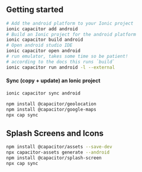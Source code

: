 
## Getting started

```bash
# Add the android platform to your Ionic project
ionic capacitor add android
# Build an Ionic project for the android platform
ionic capacitor build android
# Open android studio IDE
ionic capacitor open android
# run emulator, takes some time so be patient!
# according to the docs this runs `build`
ionic capacitor run android -l --external
```


#### Sync (copy + update) an Ionic project

```bash
ionic capacitor sync android
```


```bash
npm install @capacitor/geolocation
npm install @capacitor/google-maps
npx cap sync
```

## Splash Screens and Icons

```bash
npm install @capacitor/assets --save-dev
npx capacitor-assets generate --android
npm install @capacitor/splash-screen
npx cap sync
```
